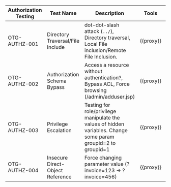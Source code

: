 ---
---

|Authorization Testing |Test Name|Description|Tools|Status|Comment|
|----------------------|---------|-----------|-----|------|-------|
|OTG-AUTHZ-001|Directory Traversal/File Include|dot-dot-slash attack (`../`), Directory traversal, Local File inclusion/Remote File Inclusion.|{{proxy}}|Not Started||
|OTG-AUTHZ-002|Authorization Schema Bypass|Access a resource without authentication?, Bypass ACL, Force browsing (/admin/adduser.jsp)|{{proxy}}|Not Started||
|OTG-AUTHZ-003|Privilege Escalation|Testing for role/privilege manipulate the values of hidden variables. Change some param groupid=2 to groupid=1|{{proxy}}|Not Started||
|OTG-AUTHZ-004|Insecure Direct-Object Reference|Force changing parameter value (?invoice=123 -> ?invoice=456)|{{proxy}}|Not Started||
